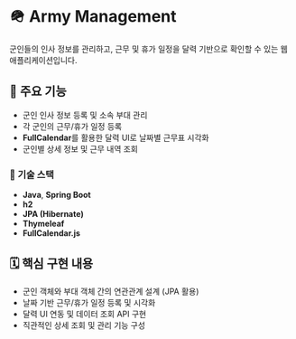 # 🪖 Army Management

군인들의 인사 정보를 관리하고, 근무 및 휴가 일정을 달력 기반으로 확인할 수 있는 웹 애플리케이션입니다.

## 📌 주요 기능

- 군인 인사 정보 등록 및 소속 부대 관리
- 각 군인의 근무/휴가 일정 등록
- **FullCalendar**를 활용한 달력 UI로 날짜별 근무표 시각화
- 군인별 상세 정보 및 근무 내역 조회

### 🔧 기술 스택

- **Java**, **Spring Boot**
- **h2**
- **JPA (Hibernate)**
- **Thymeleaf**
- **FullCalendar.js**

## 🗓️ 핵심 구현 내용

- 군인 객체와 부대 객체 간의 연관관계 설계 (JPA 활용)
- 날짜 기반 근무/휴가 일정 등록 및 시각화
- 달력 UI 연동 및 데이터 조회 API 구현
- 직관적인 상세 조회 및 관리 기능 구성
